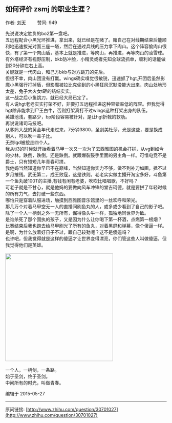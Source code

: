 ## 如何评价 zsmj 的职业生涯？

作者: [刘天](http://www.zhihu.com/people/liu-tian-16-72)&nbsp;&nbsp;&nbsp;&nbsp;&nbsp;&nbsp;&nbsp;&nbsp; 赞同: 949


先说说决定胜负的bo2第一盘吧。<br>五远程配合小黑光环推进，拿出来，就已经是在赌了。赌自己在对线期结束后能顺利地迅速拔光对面三座一塔，然后在通过兵线的压力拿下肉山。这个阵容偷肉山很快，有了第一个肉山盾，基本上就是推进，等肉山，再推进，再等肉山的滚雪球。有外塔经济有视野压制，bkb防冲脸，小精灵或者先知全球流抓单，顺利的话能做到20分钟左右上高。<br>关键就是一代肉山，和己方bkb与对方跳刀的先后。<br>但很不幸，肉山团没有打赢。wings确实嗅觉很敏锐，迅速抓了hgt,开团后虽然影魔小黑强行打掉盾，但影魔被拉比克偷到的小黑狂风沉默没能大出来，肉山处地形太差，兔子大火女t砸的结结实实。<br>这一战之后小鱼跳刀，就已经大局已定了。<br>有人说hgt老老实实打架不好，非要打五远程推进这种容错率低的阵容。但我觉得hgt除非能拿到尸王白牛，否则打架真打不过wings这种打架出身的队伍。<br>英雄池浅，套路少，bp阶段容易被针对，是让hgt折戟的软肋。<br>再说说诸司马技吧。<br>从爹妈大战的黄金年代走过来，7分钟3800，圣剑美杜莎，光是这些，要是换成别人，可以吹一辈子比。<br>无奈lgd被挖走四个人。<br>我从ti3的时候就开始看着马甲一次又一次为了去西雅图的机会打拼，从vg到如今的少林。跌倒，跌倒，还是跌倒。就跟爆裂鼓手里面的男主角一样。可惜电竞不是爵士，只有短短几年青春可拼。<br>我他妈当然知道你早已不在巅峰，当然知道你实力不够，做不到补刀如画，抵不过岁月摧残。武无第二，成王败寇，这是铁则。老老实实做主播开淘宝多好，斗鱼第一个鱼丸破100T的主播,有钱有闲有老婆，吹吹比唱唱歌，不好吗？<br>可老子就是不甘心，就是他妈的要做向风车冲锋的堂吉珂德，就是要拼了年轻时候的所有力气，去打破一些东西。<br>哪怕只是穿着队服进场，触摸到西雅图音乐馆里的一丝欢呼和荣光。<br>那几万个对着马甲空无一人的直播间刷鱼丸的人，或多或少看到了自己的影子吧。除了一个人一柄剑之外一无所有，倔得像头牛一样，孤独地同世界为敌。<br>是谁杀死了那个固执的孩子，又是因为什么让你喝下第一杯酒，点燃第一根烟？<br>比赛结束后我也跑去给马甲刷光了所有的鱼丸，对着黑屏和弹幕，像个傻逼一样。<br>是啊，为什么放着好日子不过，跟自己较劲呢？这不是傻逼吗？<br>也许吧，但我觉得就是这样的傻逼才让世界变得漂亮，你们管这些人叫做傻逼，但我觉得他们是英雄。<br><br><img src="http://pic2.zhimg.com/334f65fd17366c6cca5ce1632b879a11_b.jpg" data-rawheight="334" data-rawwidth="336" class="content_image" width="336"><br><br>一个人，一柄剑，一条路。<br>始于圣剑，终于圣剑。<br>中间所有的时光，叫做青春。



编辑于 2015-05-27



---
原问链接: [http://www.zhihu.com/question/30701027](http://www.zhihu.com/question/30701027)